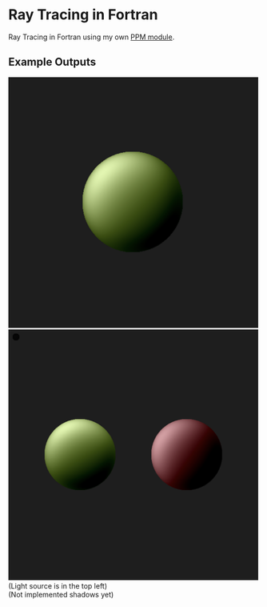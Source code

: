 # Ray Tracing in Fortran

Ray Tracing in Fortran using my own <a href="https://github.com/A713F3/PPM.F90">PPM module</a>.

## Example Outputs
<img width="500" src="imgs/example_output.png">
<img width="500" src="imgs/example_output2.png">
(Light source is in the top left) <br>
(Not implemented shadows yet)
